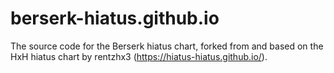 # berserk-hiatus.github.io

The source code for the Berserk hiatus chart, forked from and based on the HxH hiatus chart by rentzhx3 (https://hiatus-hiatus.github.io/).